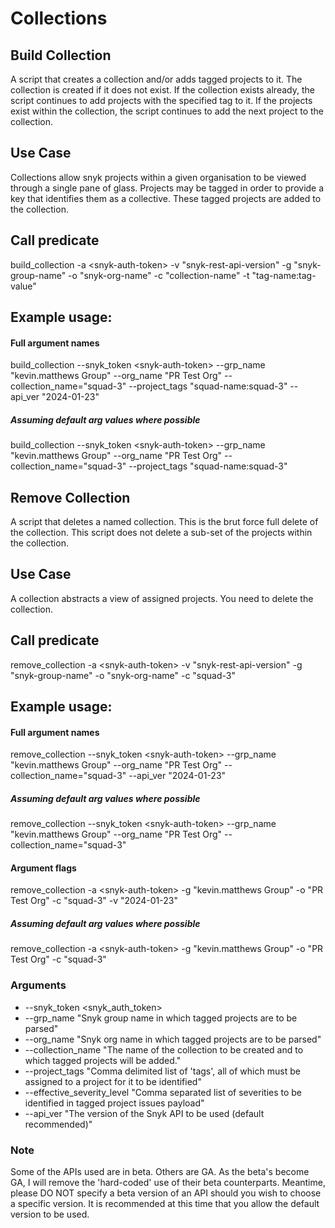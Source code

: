 # Collections
## Build Collection
A script that creates a collection and/or adds tagged projects to it. The collection is created if it does not exist.
If the collection exists already, the script continues to add projects with the specified tag to it. If the projects
exist within the collection, the script continues to add the next project to the collection.

## Use Case
Collections allow snyk projects within a given organisation to be viewed through a single pane of glass. Projects may
be tagged in order to provide a key that identifies them as a collective. These tagged projects are added to the 
collection.

## Call predicate
build_collection -a \<snyk-auth-token\> -v "snyk-rest-api-version" -g "snyk-group-name" -o "snyk-org-name" -c "collection-name" -t "tag-name:tag-value"

## Example usage:
#### Full argument names
build_collection --snyk_token \<snyk-auth-token\> 
    --grp_name "kevin.matthews Group" --org_name "PR Test Org" --collection_name="squad-3" --project_tags "squad-name:squad-3" --api_ver "2024-01-23"
##### Assuming default arg values where possible
build_collection --snyk_token \<snyk-auth-token\> 
    --grp_name "kevin.matthews Group" --org_name "PR Test Org" --collection_name="squad-3" --project_tags "squad-name:squad-3"


## Remove Collection
A script that deletes a named collection. This is the brut force full delete of the collection. This script does not 
delete a sub-set of the projects within the collection.

## Use Case
A collection abstracts a view of assigned projects. You need to delete the collection.

## Call predicate
remove_collection -a \<snyk-auth-token\> -v "snyk-rest-api-version" -g "snyk-group-name" -o "snyk-org-name" -c "squad-3"

## Example usage:
#### Full argument names
remove_collection --snyk_token \<snyk-auth-token\> 
    --grp_name "kevin.matthews Group" --org_name "PR Test Org" --collection_name="squad-3" --api_ver "2024-01-23"
##### Assuming default arg values where possible
remove_collection --snyk_token \<snyk-auth-token\> 
    --grp_name "kevin.matthews Group" --org_name "PR Test Org" --collection_name="squad-3" 



#### Argument flags
remove_collection -a \<snyk-auth-token\> -g "kevin.matthews Group" -o "PR Test Org" -c "squad-3" -v "2024-01-23"
##### Assuming default arg values where possible
remove_collection -a \<snyk-auth-token\> -g "kevin.matthews Group" -o "PR Test Org" -c "squad-3"

### Arguments
- --snyk_token <snyk_auth_token>
- --grp_name "Snyk group name in which tagged projects are to be parsed"
- --org_name "Snyk org name in which tagged projects are to be parsed"
- --collection_name "The name of the collection to be created and to which tagged projects will be added."
- --project_tags "Comma delimited list of 'tags', all of which must be assigned to a project for it to be identified"
- --effective_severity_level "Comma separated list of severities to be identified in tagged project issues payload"
- --api_ver "The version of the Snyk API to be used (default recommended)"

### Note 
Some of the APIs used are in beta. Others are GA. As the beta's become GA, I will remove the 'hard-coded' use of their 
beta counterparts. Meantime, please DO NOT specify a beta version of an API should you wish to choose a specific 
version. It is recommended at this time that you allow the default version to be used.
